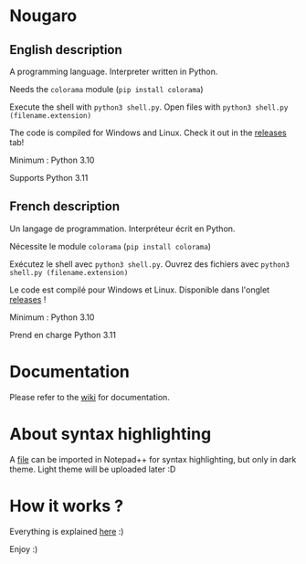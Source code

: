 # Nougaro
## English description
 A programming language. Interpreter written in Python.
 
 Needs the `colorama` module (`pip install colorama`)
 
 Execute the shell with `python3 shell.py`. Open files with `python3 shell.py (filename.extension)`

 The code is compiled for Windows and Linux. Check it out in the [releases](https://github.com/jd-develop/nougaro/releases/) tab!
 
 Minimum : Python 3.10
 
 Supports Python 3.11

## French description
 Un langage de programmation. Interpréteur écrit en Python.
 
 Nécessite le module `colorama` (`pip install colorama`)
 
 Exécutez le shell avec `python3 shell.py`. Ouvrez des fichiers avec `python3 shell.py (filename.extension)`
 
 Le code est compilé pour Windows et Linux. Disponible dans l'onglet [releases](https://github.com/jd-develop/nougaro/releases/) !
 
 Minimum : Python 3.10
 
 Prend en charge Python 3.11

# Documentation
 Please refer to the [wiki](https://github.com/jd-develop/nougaro/wiki/) for documentation.

# About syntax highlighting
 A [file](highlight%20theme%20for%20NPP.xml) can be imported in Notepad++ for syntax highlighting, but only in dark theme.
 Light theme will be uploaded later :D

# How it works ?
 Everything is explained [here](how_it_works.md) :)

Enjoy :)
